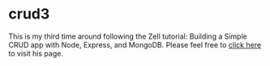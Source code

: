 # crud3
This is my third time around following the Zell tutorial: Building a Simple CRUD app with Node, Express, and MongoDB. Please feel free to <a href="https://zellwk.com/blog/crud-express-mongodb/">click here</a> to visit his page.